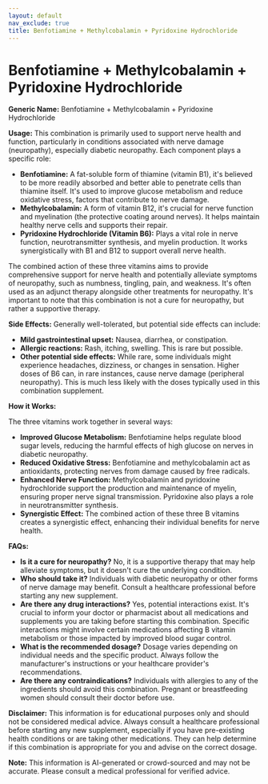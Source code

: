 ```yaml
---
layout: default
nav_exclude: true
title: Benfotiamine + Methylcobalamin + Pyridoxine Hydrochloride
---
```


# Benfotiamine + Methylcobalamin + Pyridoxine Hydrochloride

**Generic Name:** Benfotiamine + Methylcobalamin + Pyridoxine Hydrochloride

**Usage:** This combination is primarily used to support nerve health and function, particularly in conditions associated with nerve damage (neuropathy), especially diabetic neuropathy.  Each component plays a specific role:

* **Benfotiamine:** A fat-soluble form of thiamine (vitamin B1), it's believed to be more readily absorbed and better able to penetrate cells than thiamine itself.  It's used to improve glucose metabolism and reduce oxidative stress, factors that contribute to nerve damage.
* **Methylcobalamin:** A form of vitamin B12, it's crucial for nerve function and myelination (the protective coating around nerves). It helps maintain healthy nerve cells and supports their repair.
* **Pyridoxine Hydrochloride (Vitamin B6):** Plays a vital role in nerve function, neurotransmitter synthesis, and myelin production. It works synergistically with B1 and B12 to support overall nerve health.

The combined action of these three vitamins aims to provide comprehensive support for nerve health and potentially alleviate symptoms of neuropathy, such as numbness, tingling, pain, and weakness.  It's often used as an adjunct therapy alongside other treatments for neuropathy.  It's important to note that this combination is not a cure for neuropathy, but rather a supportive therapy.

**Side Effects:** Generally well-tolerated, but potential side effects can include:

* **Mild gastrointestinal upset:** Nausea, diarrhea, or constipation.
* **Allergic reactions:** Rash, itching, swelling.  This is rare but possible.
* **Other potential side effects:**  While rare, some individuals might experience headaches, dizziness, or changes in sensation.  Higher doses of B6 can, in rare instances, cause nerve damage (peripheral neuropathy). This is much less likely with the doses typically used in this combination supplement.

**How it Works:**

The three vitamins work together in several ways:

* **Improved Glucose Metabolism:** Benfotiamine helps regulate blood sugar levels, reducing the harmful effects of high glucose on nerves in diabetic neuropathy.
* **Reduced Oxidative Stress:** Benfotiamine and methylcobalamin act as antioxidants, protecting nerves from damage caused by free radicals.
* **Enhanced Nerve Function:** Methylcobalamin and pyridoxine hydrochloride support the production and maintenance of myelin, ensuring proper nerve signal transmission.  Pyridoxine also plays a role in neurotransmitter synthesis.
* **Synergistic Effect:** The combined action of these three B vitamins creates a synergistic effect, enhancing their individual benefits for nerve health.

**FAQs:**

* **Is it a cure for neuropathy?** No, it is a supportive therapy that may help alleviate symptoms, but it doesn't cure the underlying condition.
* **Who should take it?** Individuals with diabetic neuropathy or other forms of nerve damage may benefit.  Consult a healthcare professional before starting any new supplement.
* **Are there any drug interactions?**  Yes, potential interactions exist.  It's crucial to inform your doctor or pharmacist about all medications and supplements you are taking before starting this combination.  Specific interactions might involve certain medications affecting B vitamin metabolism or those impacted by improved blood sugar control.
* **What is the recommended dosage?**  Dosage varies depending on individual needs and the specific product.  Always follow the manufacturer's instructions or your healthcare provider's recommendations.
* **Are there any contraindications?** Individuals with allergies to any of the ingredients should avoid this combination.  Pregnant or breastfeeding women should consult their doctor before use.

**Disclaimer:** This information is for educational purposes only and should not be considered medical advice. Always consult a healthcare professional before starting any new supplement, especially if you have pre-existing health conditions or are taking other medications.  They can help determine if this combination is appropriate for you and advise on the correct dosage.


**Note:** This information is AI-generated or crowd-sourced and may not be accurate. Please consult a medical professional for verified advice.